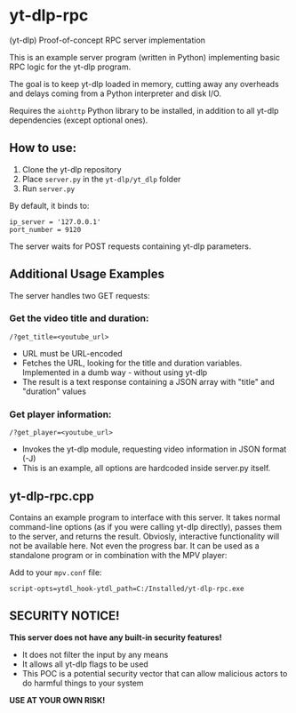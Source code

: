 # yt-dlp-rpc
(yt-dlp) Proof-of-concept RPC server implementation

This is an example server program (written in Python) implementing basic RPC logic for the yt-dlp program.

The goal is to keep yt-dlp loaded in memory, cutting away any overheads and delays coming from a Python interpreter and disk I/O.

Requires the `aiohttp` Python library to be installed, in addition to all yt-dlp dependencies (except optional ones).

## How to use:

1. Clone the yt-dlp repository
2. Place `server.py` in the `yt-dlp/yt_dlp` folder
3. Run `server.py`

By default, it binds to:
```
ip_server = '127.0.0.1'
port_number = 9120
```

The server waits for POST requests containing yt-dlp parameters.

## Additional Usage Examples

The server handles two GET requests:

### Get the video title and duration:
```
/?get_title=<youtube_url>
```
- URL must be URL-encoded
- Fetches the URL, looking for the title and duration variables. Implemented in a dumb way - without using yt-dlp
- The result is a text response containing a JSON array with "title" and "duration" values

### Get player information:
```
/?get_player=<youtube_url>
```
- Invokes the yt-dlp module, requesting video information in JSON format (-J)
- This is an example, all options are hardcoded inside server.py itself.

## yt-dlp-rpc.cpp

Contains an example program to interface with this server. It takes normal command-line options (as if you were calling yt-dlp directly), passes them to the server, and returns the result.
Obviosly, interactive functionality will not be available here. Not even the progress bar.
It can be used as a standalone program or in combination with the MPV player:

Add to your `mpv.conf` file:
```
script-opts=ytdl_hook-ytdl_path=C:/Installed/yt-dlp-rpc.exe
```

## SECURITY NOTICE!

**This server does not have any built-in security features!**

- It does not filter the input by any means
- It allows all yt-dlp flags to be used
- This POC is a potential security vector that can allow malicious actors to do harmful things to your system

**USE AT YOUR OWN RISK!**
